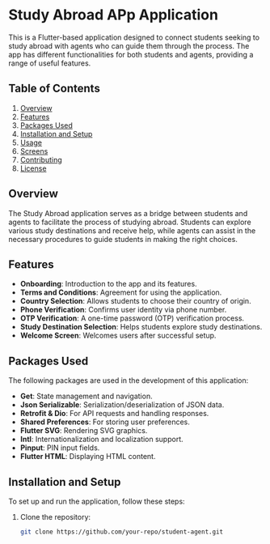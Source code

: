 # Study Abroad APp Application

This is a Flutter-based application designed to connect students seeking to study abroad with agents who can guide them through the process. The app has different functionalities for both students and agents, providing a range of useful features.

## Table of Contents
1. [Overview](#overview)
2. [Features](#features)
3. [Packages Used](#packages-used)
4. [Installation and Setup](#installation-and-setup)
5. [Usage](#usage)
6. [Screens](#screens)
7. [Contributing](#contributing)
8. [License](#license)

## Overview
The Study Abroad application serves as a bridge between students and agents to facilitate the process of studying abroad. Students can explore various study destinations and receive help, while agents can assist in the necessary procedures to guide students in making the right choices.

## Features
- **Onboarding**: Introduction to the app and its features.
- **Terms and Conditions**: Agreement for using the application.
- **Country Selection**: Allows students to choose their country of origin.
- **Phone Verification**: Confirms user identity via phone number.
- **OTP Verification**: A one-time password (OTP) verification process.
- **Study Destination Selection**: Helps students explore study destinations.
- **Welcome Screen**: Welcomes users after successful setup.

## Packages Used
The following packages are used in the development of this application:

- **Get**: State management and navigation.
- **Json Serializable**: Serialization/deserialization of JSON data.
- **Retrofit & Dio**: For API requests and handling responses.
- **Shared Preferences**: For storing user preferences.
- **Flutter SVG**: Rendering SVG graphics.
- **Intl**: Internationalization and localization support.
- **Pinput**: PIN input fields.
- **Flutter HTML**: Displaying HTML content.

## Installation and Setup
To set up and run the application, follow these steps:

1. Clone the repository:
   ```bash
   git clone https://github.com/your-repo/student-agent.git
